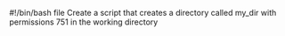 #!/bin/bash
file Create a script that creates a directory called my_dir with permissions 751 in the working directory

